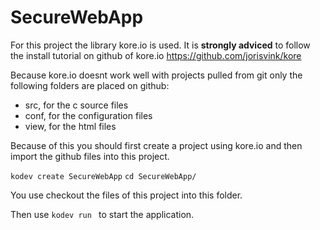 # SecureWebApp

For this project the library kore.io is used. 
It is **strongly adviced** to follow the install tutorial on github of kore.io
https://github.com/jorisvink/kore

Because kore.io doesnt work well with projects pulled from git only the following folders are placed on github:
* src, for the c source files
* conf, for the configuration files
* view, for the html files

Because of this you should first create a project using kore.io and then import the github files into this project.

`kodev create SecureWebApp`
`cd SecureWebApp/`

You use checkout the files of this project into this folder.

Then use `kodev run ` to start the application.
